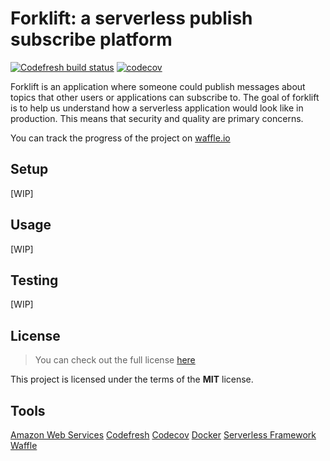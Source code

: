 # Forklift: a serverless publish subscribe platform

[![Codefresh build status]( https://g.codefresh.io/api/badges/build?repoOwner=rfeijolo&repoName=forklift&branch=master&pipelineName=forklift&accountName=rfeijolo&type=cf-1)]( https://g.codefresh.io/repositories/rfeijolo/forklift/builds?filter=trigger:build;branch:master;service:5899115294ba0701007230cd~forklift)
[![codecov](https://codecov.io/gh/rfeijolo/forklift/branch/master/graph/badge.svg)](https://codecov.io/gh/rfeijolo/forklift)

Forklift is an application where someone could publish messages about topics that other users or applications can subscribe to.
The goal of forklift is to help us understand how a serverless application would look like in production.
This means that security and quality are primary concerns.

You can track the progress of the project on [waffle.io](https://waffle.io/rfeijolo/forklift)
## Setup
[WIP]

## Usage
[WIP]

## Testing
[WIP]

## License
>You can check out the full license [here](https://github.com/rfeijolo/forklift/blob/master/LICENSE)

This project is licensed under the terms of the **MIT** license.

## Tools
[Amazon Web Services](https://aws.amazon.com/)
[Codefresh](https://codefresh.io)
[Codecov](https://codecov.io)
[Docker](https://www.docker.com/)
[Serverless Framework](http://serverless.com/)
[Waffle](https://waffle.io)
